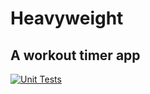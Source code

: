 # Heavyweight

## A workout timer app

[![Unit Tests](https://github.com/drew-harris/heavyweight/actions/workflows/unittests.yml/badge.svg)](https://github.com/drew-harris/heavyweight/actions/workflows/unittests.yml)
